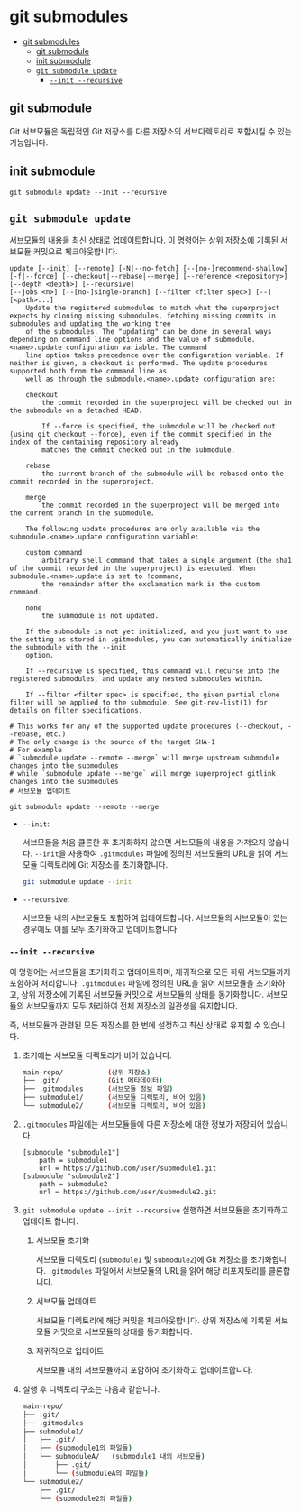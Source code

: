 # git submodules

- [git submodules](#git-submodules)
    - [git submodule](#git-submodule)
    - [init submodule](#init-submodule)
    - [`git submodule update`](#git-submodule-update)
        - [`--init --recursive`](#--init---recursive)

## git submodule

Git 서브모듈은 독립적인 Git 저장소를 다른 저장소의 서브디렉토리로 포함시킬 수 있는 기능입니다.

## init submodule

```shell
git submodule update --init --recursive
```

## `git submodule update`

서브모듈의 내용을 최신 상태로 업데이트합니다.
이 명령어는 상위 저장소에 기록된 서브모듈 커밋으로 체크아웃합니다.

```man
update [--init] [--remote] [-N|--no-fetch] [--[no-]recommend-shallow] [-f|--force] [--checkout|--rebase|--merge] [--reference <repository>] [--depth <depth>] [--recursive]
[--jobs <n>] [--[no-]single-branch] [--filter <filter spec>] [--] [<path>...]
    Update the registered submodules to match what the superproject expects by cloning missing submodules, fetching missing commits in submodules and updating the working tree
    of the submodules. The "updating" can be done in several ways depending on command line options and the value of submodule.<name>.update configuration variable. The command
    line option takes precedence over the configuration variable. If neither is given, a checkout is performed. The update procedures supported both from the command line as
    well as through the submodule.<name>.update configuration are:

    checkout
        the commit recorded in the superproject will be checked out in the submodule on a detached HEAD.

        If --force is specified, the submodule will be checked out (using git checkout --force), even if the commit specified in the index of the containing repository already
        matches the commit checked out in the submodule.

    rebase
        the current branch of the submodule will be rebased onto the commit recorded in the superproject.

    merge
        the commit recorded in the superproject will be merged into the current branch in the submodule.

    The following update procedures are only available via the submodule.<name>.update configuration variable:

    custom command
        arbitrary shell command that takes a single argument (the sha1 of the commit recorded in the superproject) is executed. When submodule.<name>.update is set to !command,
        the remainder after the exclamation mark is the custom command.

    none
        the submodule is not updated.

    If the submodule is not yet initialized, and you just want to use the setting as stored in .gitmodules, you can automatically initialize the submodule with the --init
    option.

    If --recursive is specified, this command will recurse into the registered submodules, and update any nested submodules within.

    If --filter <filter spec> is specified, the given partial clone filter will be applied to the submodule. See git-rev-list(1) for details on filter specifications.
```

```shell
# This works for any of the supported update procedures (--checkout, --rebase, etc.)
# The only change is the source of the target SHA-1
# For example
# `submodule update --remote --merge` will merge upstream submodule changes into the submodules
# while `submodule update --merge` will merge superproject gitlink changes into the submodules
# 서브모듈 업데이트

git submodule update --remote --merge
```

- `--init`:

    서브모듈을 처음 클론한 후 초기화하지 않으면 서브모듈의 내용을 가져오지 않습니다.
    `--init`을 사용하여 `.gitmodules` 파일에 정의된 서브모듈의 URL을 읽어 서브모듈 디렉토리에 Git 저장소를 초기화합니다.

    ```bash
    git submodule update --init
    ```

- `--recursive`:

    서브모듈 내의 서브모듈도 포함하여 업데이트합니다.
    서브모듈의 서브모듈이 있는 경우에도 이를 모두 초기화하고 업데이트합니다

### `--init --recursive`

이 명령어는 서브모듈을 초기화하고 업데이트하며, 재귀적으로 모든 하위 서브모듈까지 포함하여 처리합니다.
`.gitmodules` 파일에 정의된 URL을 읽어 서브모듈을 초기화하고, 상위 저장소에 기록된 서브모듈 커밋으로 서브모듈의 상태를 동기화합니다.
서브모듈의 서브모듈까지 모두 처리하여 전체 저장소의 일관성을 유지합니다.

즉, 서브모듈과 관련된 모든 저장소를 한 번에 설정하고 최신 상태로 유지할 수 있습니다.

1. 초기에는 서브모듈 디렉토리가 비어 있습니다.

    ```bash
    main-repo/           (상위 저장소)
    ├── .git/            (Git 메타데이터)
    ├── .gitmodules      (서브모듈 정보 파일)
    ├── submodule1/      (서브모듈 디렉토리, 비어 있음)
    └── submodule2/      (서브모듈 디렉토리, 비어 있음)
    ```

2. `.gitmodules` 파일에는 서브모듈들에 다른 저장소에 대한 정보가 저장되어 있습니다.

    ```plaintext
    [submodule "submodule1"]
        path = submodule1
        url = https://github.com/user/submodule1.git
    [submodule "submodule2"]
        path = submodule2
        url = https://github.com/user/submodule2.git
    ```

3. `git submodule update --init --recursive` 실행하면 서브모듈을 초기화하고 업데이트 합니다.

    1. 서브모듈 초기화

        서브모듈 디렉토리 (`submodule1` 및 `submodule2`)에 Git 저장소를 초기화합니다.
        `.gitmodules` 파일에서 서브모듈의 URL을 읽어 해당 리포지토리를 클론합니다.

    2. 서브모듈 업데이트

        서브모듈 디렉토리에 해당 커밋을 체크아웃합니다.
        상위 저장소에 기록된 서브모듈 커밋으로 서브모듈의 상태를 동기화합니다.

    3. 재귀적으로 업데이트

        서브모듈 내의 서브모듈까지 포함하여 초기화하고 업데이트합니다.

4. 실행 후 디렉토리 구조는 다음과 같습니다.

    ```bash
    main-repo/
    ├── .git/
    ├── .gitmodules
    ├── submodule1/
    │   ├── .git/
    │   ├── (submodule1의 파일들)
    │   └── submoduleA/   (submodule1 내의 서브모듈)
    │       ├── .git/
    │       └── (submoduleA의 파일들)
    └── submodule2/
        ├── .git/
        └── (submodule2의 파일들)
    ```
